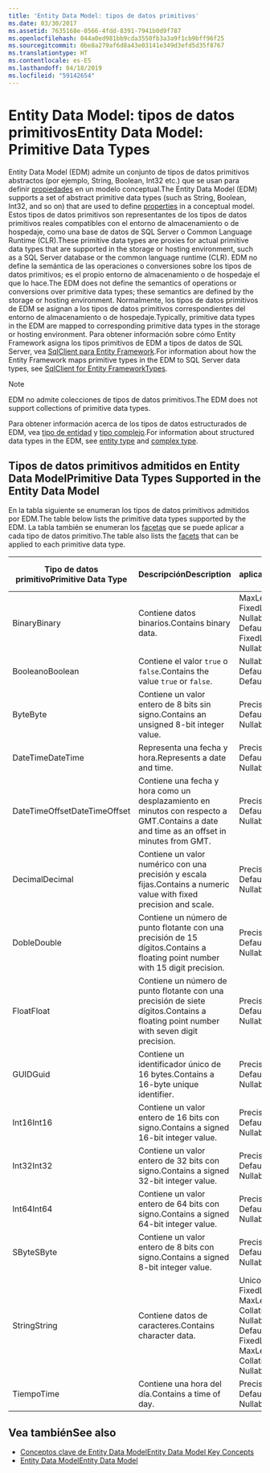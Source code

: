 ```yaml
---
title: 'Entity Data Model: tipos de datos primitivos'
ms.date: 03/30/2017
ms.assetid: 7635168e-0566-4fdd-8391-7941b0d9f787
ms.openlocfilehash: 044a0ed981bb9cda3550fb3a3a9f1cb9bff96f25
ms.sourcegitcommit: 0be8a279af6d8a43e03141e349d3efd5d35f8767
ms.translationtype: HT
ms.contentlocale: es-ES
ms.lasthandoff: 04/18/2019
ms.locfileid: "59142654"
---
```

# <a name="entity-data-model-primitive-data-types"></a><span data-ttu-id="130c4-102">Entity Data Model: tipos de datos primitivos</span><span class="sxs-lookup"><span data-stu-id="130c4-102">Entity Data Model: Primitive Data Types</span></span>
<span data-ttu-id="130c4-103">Entity Data Model (EDM) admite un conjunto de tipos de datos primitivos abstractos (por ejemplo, String, Boolean, Int32 etc.) que se usan para definir [propiedades](../../../../docs/framework/data/adonet/property.md) en un modelo conceptual.</span><span class="sxs-lookup"><span data-stu-id="130c4-103">The Entity Data Model (EDM) supports a set of abstract primitive data types (such as String, Boolean, Int32, and so on) that are used to define [properties](../../../../docs/framework/data/adonet/property.md) in a conceptual model.</span></span> <span data-ttu-id="130c4-104">Estos tipos de datos primitivos son representantes de los tipos de datos primitivos reales compatibles con el entorno de almacenamiento o de hospedaje, como una base de datos de SQL Server o Common Language Runtime (CLR).</span><span class="sxs-lookup"><span data-stu-id="130c4-104">These primitive data types are proxies for actual primitive data types that are supported in the storage or hosting environment, such as a SQL Server database or the common language runtime (CLR).</span></span> <span data-ttu-id="130c4-105">EDM no define la semántica de las operaciones o conversiones sobre los tipos de datos primitivos; es el propio entorno de almacenamiento o de hospedaje el que lo hace.</span><span class="sxs-lookup"><span data-stu-id="130c4-105">The EDM does not define the semantics of operations or conversions over primitive data types; these semantics are defined by the storage or hosting environment.</span></span> <span data-ttu-id="130c4-106">Normalmente, los tipos de datos primitivos de EDM se asignan a los tipos de datos primitivos correspondientes del entorno de almacenamiento o de hospedaje.</span><span class="sxs-lookup"><span data-stu-id="130c4-106">Typically, primitive data types in the EDM are mapped to corresponding primitive data types in the storage or hosting environment.</span></span> <span data-ttu-id="130c4-107">Para obtener información sobre cómo Entity Framework asigna los tipos primitivos de EDM a tipos de datos de SQL Server, vea [SqlClient para Entity Framework](../../../../docs/framework/data/adonet/ef/sqlclient-for-ef-types.md).</span><span class="sxs-lookup"><span data-stu-id="130c4-107">For information about how the Entity Framework maps primitive types in the EDM to SQL Server data types, see [SqlClient for Entity FrameworkTypes](../../../../docs/framework/data/adonet/ef/sqlclient-for-ef-types.md).</span></span>  
  
> [!NOTE]
>  <span data-ttu-id="130c4-108">EDM no admite colecciones de tipos de datos primitivos.</span><span class="sxs-lookup"><span data-stu-id="130c4-108">The EDM does not support collections of primitive data types.</span></span>  
  
 <span data-ttu-id="130c4-109">Para obtener información acerca de los tipos de datos estructurados de EDM, vea [tipo de entidad](../../../../docs/framework/data/adonet/entity-type.md) y [tipo complejo](../../../../docs/framework/data/adonet/complex-type.md).</span><span class="sxs-lookup"><span data-stu-id="130c4-109">For information about structured data types in the EDM, see [entity type](../../../../docs/framework/data/adonet/entity-type.md) and [complex type](../../../../docs/framework/data/adonet/complex-type.md).</span></span>  
  
## <a name="primitive-data-types-supported-in-the-entity-data-model"></a><span data-ttu-id="130c4-110">Tipos de datos primitivos admitidos en Entity Data Model</span><span class="sxs-lookup"><span data-stu-id="130c4-110">Primitive Data Types Supported in the Entity Data Model</span></span>  
 <span data-ttu-id="130c4-111">En la tabla siguiente se enumeran los tipos de datos primitivos admitidos por EDM.</span><span class="sxs-lookup"><span data-stu-id="130c4-111">The table below lists the primitive data types supported by the EDM.</span></span> <span data-ttu-id="130c4-112">La tabla también se enumeran los [facetas](../../../../docs/framework/data/adonet/facet.md) que se puede aplicar a cada tipo de datos primitivo.</span><span class="sxs-lookup"><span data-stu-id="130c4-112">The table also lists the [facets](../../../../docs/framework/data/adonet/facet.md) that can be applied to each primitive data type.</span></span>  
  
|<span data-ttu-id="130c4-113">Tipo de datos primitivo</span><span class="sxs-lookup"><span data-stu-id="130c4-113">Primitive Data Type</span></span>|<span data-ttu-id="130c4-114">Descripción</span><span class="sxs-lookup"><span data-stu-id="130c4-114">Description</span></span>|<span data-ttu-id="130c4-115">Facetas aplicables</span><span class="sxs-lookup"><span data-stu-id="130c4-115">Applicable Facets</span></span>|  
|-------------------------|-----------------|-----------------------|  
|<span data-ttu-id="130c4-116">Binary</span><span class="sxs-lookup"><span data-stu-id="130c4-116">Binary</span></span>|<span data-ttu-id="130c4-117">Contiene datos binarios.</span><span class="sxs-lookup"><span data-stu-id="130c4-117">Contains binary data.</span></span>|<span data-ttu-id="130c4-118">MaxLength, FixedLength, Nullable, Default</span><span class="sxs-lookup"><span data-stu-id="130c4-118">MaxLength, FixedLength, Nullable, Default</span></span>|  
|<span data-ttu-id="130c4-119">Booleano</span><span class="sxs-lookup"><span data-stu-id="130c4-119">Boolean</span></span>|<span data-ttu-id="130c4-120">Contiene el valor `true` o `false`.</span><span class="sxs-lookup"><span data-stu-id="130c4-120">Contains the value `true` or `false`.</span></span>|<span data-ttu-id="130c4-121">Nullable, Default</span><span class="sxs-lookup"><span data-stu-id="130c4-121">Nullable, Default</span></span>|  
|<span data-ttu-id="130c4-122">Byte</span><span class="sxs-lookup"><span data-stu-id="130c4-122">Byte</span></span>|<span data-ttu-id="130c4-123">Contiene un valor entero de 8 bits sin signo.</span><span class="sxs-lookup"><span data-stu-id="130c4-123">Contains an unsigned 8-bit integer value.</span></span>|<span data-ttu-id="130c4-124">Precision, Nullable, Default</span><span class="sxs-lookup"><span data-stu-id="130c4-124">Precision, Nullable, Default</span></span>|  
|<span data-ttu-id="130c4-125">DateTime</span><span class="sxs-lookup"><span data-stu-id="130c4-125">DateTime</span></span>|<span data-ttu-id="130c4-126">Representa una fecha y hora.</span><span class="sxs-lookup"><span data-stu-id="130c4-126">Represents a date and time.</span></span>|<span data-ttu-id="130c4-127">Precision, Nullable, Default</span><span class="sxs-lookup"><span data-stu-id="130c4-127">Precision, Nullable, Default</span></span>|  
|<span data-ttu-id="130c4-128">DateTimeOffset</span><span class="sxs-lookup"><span data-stu-id="130c4-128">DateTimeOffset</span></span>|<span data-ttu-id="130c4-129">Contiene una fecha y hora como un desplazamiento en minutos con respecto a GMT.</span><span class="sxs-lookup"><span data-stu-id="130c4-129">Contains a date and time as an offset in minutes from GMT.</span></span>|<span data-ttu-id="130c4-130">Precision, Nullable, Default</span><span class="sxs-lookup"><span data-stu-id="130c4-130">Precision, Nullable, Default</span></span>|  
|<span data-ttu-id="130c4-131">Decimal</span><span class="sxs-lookup"><span data-stu-id="130c4-131">Decimal</span></span>|<span data-ttu-id="130c4-132">Contiene un valor numérico con una precisión y escala fijas.</span><span class="sxs-lookup"><span data-stu-id="130c4-132">Contains a numeric value with fixed precision and scale.</span></span>|<span data-ttu-id="130c4-133">Precision, Nullable, Default</span><span class="sxs-lookup"><span data-stu-id="130c4-133">Precision, Nullable, Default</span></span>|  
|<span data-ttu-id="130c4-134">Doble</span><span class="sxs-lookup"><span data-stu-id="130c4-134">Double</span></span>|<span data-ttu-id="130c4-135">Contiene un número de punto flotante con una precisión de 15 dígitos.</span><span class="sxs-lookup"><span data-stu-id="130c4-135">Contains a floating point number with 15 digit precision.</span></span>|<span data-ttu-id="130c4-136">Precision, Nullable, Default</span><span class="sxs-lookup"><span data-stu-id="130c4-136">Precision, Nullable, Default</span></span>|  
|<span data-ttu-id="130c4-137">Float</span><span class="sxs-lookup"><span data-stu-id="130c4-137">Float</span></span>|<span data-ttu-id="130c4-138">Contiene un número de punto flotante con una precisión de siete dígitos.</span><span class="sxs-lookup"><span data-stu-id="130c4-138">Contains a floating point number with seven digit precision.</span></span>|<span data-ttu-id="130c4-139">Precision, Nullable, Default</span><span class="sxs-lookup"><span data-stu-id="130c4-139">Precision, Nullable, Default</span></span>|  
|<span data-ttu-id="130c4-140">GUID</span><span class="sxs-lookup"><span data-stu-id="130c4-140">Guid</span></span>|<span data-ttu-id="130c4-141">Contiene un identificador único de 16 bytes.</span><span class="sxs-lookup"><span data-stu-id="130c4-141">Contains a 16-byte unique identifier.</span></span>|<span data-ttu-id="130c4-142">Precision, Nullable, Default</span><span class="sxs-lookup"><span data-stu-id="130c4-142">Precision, Nullable, Default</span></span>|  
|<span data-ttu-id="130c4-143">Int16</span><span class="sxs-lookup"><span data-stu-id="130c4-143">Int16</span></span>|<span data-ttu-id="130c4-144">Contiene un valor entero de 16 bits con signo.</span><span class="sxs-lookup"><span data-stu-id="130c4-144">Contains a signed 16-bit integer value.</span></span>|<span data-ttu-id="130c4-145">Precision, Nullable, Default</span><span class="sxs-lookup"><span data-stu-id="130c4-145">Precision, Nullable, Default</span></span>|  
|<span data-ttu-id="130c4-146">Int32</span><span class="sxs-lookup"><span data-stu-id="130c4-146">Int32</span></span>|<span data-ttu-id="130c4-147">Contiene un valor entero de 32 bits con signo.</span><span class="sxs-lookup"><span data-stu-id="130c4-147">Contains a signed 32-bit integer value.</span></span>|<span data-ttu-id="130c4-148">Precision, Nullable, Default</span><span class="sxs-lookup"><span data-stu-id="130c4-148">Precision, Nullable, Default</span></span>|  
|<span data-ttu-id="130c4-149">Int64</span><span class="sxs-lookup"><span data-stu-id="130c4-149">Int64</span></span>|<span data-ttu-id="130c4-150">Contiene un valor entero de 64 bits con signo.</span><span class="sxs-lookup"><span data-stu-id="130c4-150">Contains a signed 64-bit integer value.</span></span>|<span data-ttu-id="130c4-151">Precision, Nullable, Default</span><span class="sxs-lookup"><span data-stu-id="130c4-151">Precision, Nullable, Default</span></span>|  
|<span data-ttu-id="130c4-152">SByte</span><span class="sxs-lookup"><span data-stu-id="130c4-152">SByte</span></span>|<span data-ttu-id="130c4-153">Contiene un valor entero de 8 bits con signo.</span><span class="sxs-lookup"><span data-stu-id="130c4-153">Contains a signed 8-bit integer value.</span></span>|<span data-ttu-id="130c4-154">Precision, Nullable, Default</span><span class="sxs-lookup"><span data-stu-id="130c4-154">Precision, Nullable, Default</span></span>|  
|<span data-ttu-id="130c4-155">String</span><span class="sxs-lookup"><span data-stu-id="130c4-155">String</span></span>|<span data-ttu-id="130c4-156">Contiene datos de caracteres.</span><span class="sxs-lookup"><span data-stu-id="130c4-156">Contains character data.</span></span>|<span data-ttu-id="130c4-157">Unicode, FixedLength, MaxLength, Collation, Precision, Nullable, Default</span><span class="sxs-lookup"><span data-stu-id="130c4-157">Unicode, FixedLength, MaxLength, Collation, Precision, Nullable, Default</span></span>|  
|<span data-ttu-id="130c4-158">Tiempo</span><span class="sxs-lookup"><span data-stu-id="130c4-158">Time</span></span>|<span data-ttu-id="130c4-159">Contiene una hora del día.</span><span class="sxs-lookup"><span data-stu-id="130c4-159">Contains a time of day.</span></span>|<span data-ttu-id="130c4-160">Precision, Nullable, Default</span><span class="sxs-lookup"><span data-stu-id="130c4-160">Precision, Nullable, Default</span></span>|  
  
## <a name="see-also"></a><span data-ttu-id="130c4-161">Vea también</span><span class="sxs-lookup"><span data-stu-id="130c4-161">See also</span></span>

- [<span data-ttu-id="130c4-162">Conceptos clave de Entity Data Model</span><span class="sxs-lookup"><span data-stu-id="130c4-162">Entity Data Model Key Concepts</span></span>](../../../../docs/framework/data/adonet/entity-data-model-key-concepts.md)
- [<span data-ttu-id="130c4-163">Entity Data Model</span><span class="sxs-lookup"><span data-stu-id="130c4-163">Entity Data Model</span></span>](../../../../docs/framework/data/adonet/entity-data-model.md)

